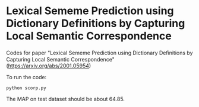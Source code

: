 # Lexical Sememe Prediction using Dictionary Definitions by Capturing Local Semantic Correspondence

Codes for paper "Lexical Sememe Prediction using Dictionary Deﬁnitions by Capturing Local Semantic Correspondence" (https://arxiv.org/abs/2001.05954)

To run the code:

```
python scorp.py
```

The MAP on test dataset should be about 64.85.
